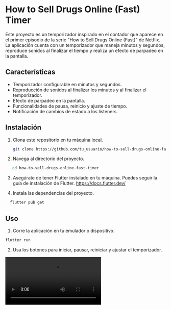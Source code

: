 
# How to Sell Drugs Online (Fast) Timer

Este proyecto es un temporizador inspirado en el contador que aparece en el primer episodio de la serie "How to Sell Drugs Online (Fast)" de Netflix. La aplicación cuenta con un temporizador que maneja minutos y segundos, reproduce sonidos al finalizar el tiempo y realiza un efecto de parpadeo en la pantalla.

## Características

- Temporizador configurable en minutos y segundos.
- Reproducción de sonidos al finalizar los minutos y al finalizar el temporizador.
- Efecto de parpadeo en la pantalla.
- Funcionalidades de pausa, reinicio y ajuste de tiempo.
- Notificación de cambios de estado a los listeners.

## Instalación

1. Clona este repositorio en tu máquina local.
   ```bash
   git clone https://github.com/tu_usuario/how-to-sell-drugs-online-fast-timer.git

2. Navega al directorio del proyecto.

```bash
   cd how-to-sell-drugs-online-fast-timer
```
3. Asegúrate de tener Flutter instalado en tu máquina. Puedes seguir la guía de instalación de Flutter.
https://docs.flutter.dev/

4. Instala las dependencias del proyecto.

 ```bash
   flutter pub get
```

## Uso

1. Corre la aplicación en tu emulador o dispositivo.

 ```bash
 flutter run
```
2. Usa los botones para iniciar, pausar, reiniciar y ajustar el temporizador.

![videoFlutter](https://firebasestorage.googleapis.com/v0/b/fastcode-d4115.appspot.com/o/WhatsApp%20Video%202024-06-04%20at%203.55.56%20PM.mp4?alt=media&token=8f0663e6-6b8b-43c6-a314-2db1d79d827b)
